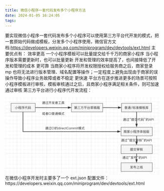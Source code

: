 ```yaml
---
title: 微信小程序一套代码发布多个小程序方法
date: 2024-01-05 16:24:05
tags:
---
```


要实现微信小程序一套代码发布多个小程序可以使用第三方平台代开发的模式，把一套原始代码做成模板，分发多个小程序使用，微信官方文档:https://developers.weixin.qq.com/miniprogram/dev/devtools/ext.html
主要优点有：
效率更高
一个小程序模板可以批量提交给千千万的商家小程序
当小程序版本需要更新时，也可以批量更新
开发和管理的效率提高了，也间接降低了开发和管理的成本
更可靠
当商家小程序将开发权限授权给服务商之后，商家登录 mp 也将无法进行版本管理、域名配置等操作；一定程度上避免出现由于商家的误操作导致小程序业务故障或者不稳定
更快速
平台方在逐步推进更多的场景可按照小程序模板进行审核，模板审核通过之后，且商家小程序满足相关条件，则可加速通过审核
第三方平台进行小程序代开发流程：

<div align="center">
  <img alt="img"  src="../image/mp.png">
</div>
在微信小程序开发时主要多了一个 ext.json 配置文件：https://developers.weixin.qq.com/miniprogram/dev/devtools/ext.html
